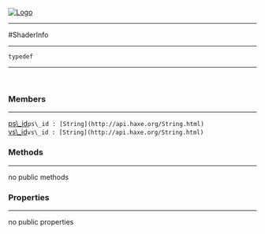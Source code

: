 
[![Logo](../../images/logo.png)](../../api/index.html)

---



#ShaderInfo



---

`typedef`
<span class="meta">

</span>


---

&nbsp;
&nbsp;

<h3>Members</h3> <hr/><span class="member apipage">
            <a name="ps_id"><a class="lift" href="#ps_id">ps\_id</a></a><code class="signature apipage">ps\_id : [String](http://api.haxe.org/String.html)</code><br/></span>
        <span class="small_desc_flat"></span><span class="member apipage">
            <a name="vs_id"><a class="lift" href="#vs_id">vs\_id</a></a><code class="signature apipage">vs\_id : [String](http://api.haxe.org/String.html)</code><br/></span>
        <span class="small_desc_flat"></span>

<h3>Methods</h3> <hr/>no public methods

<h3>Properties</h3> <hr/>no public properties

&nbsp;
&nbsp;
&nbsp;